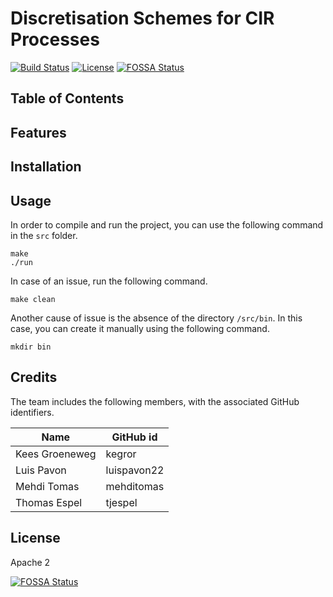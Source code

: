 # Discretisation Schemes for CIR Processes
[![Build Status](https://travis-ci.com/tjespel/discretization-schemes-cir-processes.svg?token=H7bzknKpKUjcDxrX949q&branch=master)](https://travis-ci.com/tjespel/discretization-schemes-cir-processes) [![License](https://img.shields.io/badge/License-Apache%202.0-blue.svg)](https://opensource.org/licenses/Apache-2.0) [![FOSSA Status](https://app.fossa.io/api/projects/git%2Bgithub.com%2Ftjespel%2Fdiscretization-cir-processes.svg?type=shield)](https://app.fossa.io/projects/git%2Bgithub.com%2Ftjespel%2Fdiscretization-cir-processes?ref=badge_shield)


## Table of Contents

## Features

## Installation

## Usage

In order to compile and run the project, you can use the following command in the `src` folder.

```
make
./run
```

In case of an issue, run the following command.

```
make clean
```

Another cause of issue is the absence of the directory `/src/bin`. In this case, you can create it manually using the following command.
```
mkdir bin
```

## Credits

The team includes the following members, with the associated GitHub identifiers.

| Name | GitHub id |
| --- | --- |
|Kees Groeneweg|kegror|
|Luis Pavon|luispavon22|
|Mehdi Tomas|mehditomas|
|Thomas Espel|tjespel|

## License
Apache 2

[![FOSSA Status](https://app.fossa.io/api/projects/git%2Bgithub.com%2Ftjespel%2Fdiscretization-cir-processes.svg?type=large)](https://app.fossa.io/projects/git%2Bgithub.com%2Ftjespel%2Fdiscretization-cir-processes?ref=badge_large)
